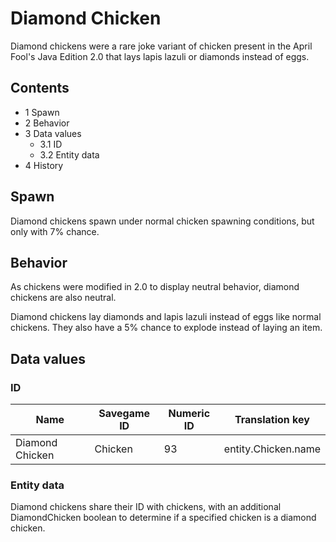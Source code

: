 # Diamond Chicken
Diamond chickens were a rare joke variant of chicken present in the April Fool's Java Edition 2.0 that lays lapis lazuli or diamonds instead of eggs.

## Contents
- 1 Spawn
- 2 Behavior
- 3 Data values
	- 3.1 ID
	- 3.2 Entity data
- 4 History

## Spawn
Diamond chickens spawn under normal chicken spawning conditions, but only with 7% chance.

## Behavior
As chickens were modified in 2.0 to display neutral behavior, diamond chickens are also neutral.

Diamond chickens lay diamonds and lapis lazuli instead of eggs like normal chickens. They also have a 5% chance to explode instead of laying an item.

## Data values
### ID
| Name            | Savegame ID | Numeric ID | Translation key     |
|-----------------|-------------|------------|---------------------|
| Diamond Chicken | Chicken     | 93         | entity.Chicken.name |

### Entity data
Diamond chickens share their ID with chickens, with an additional DiamondChicken boolean to determine if a specified chicken is a diamond chicken.

